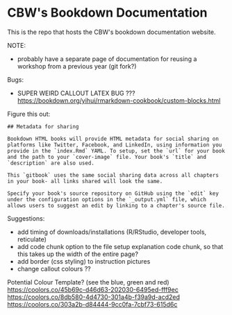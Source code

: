 # CBW's Bookdown Documentation

This is the repo that hosts the CBW's bookdown documentation website.

NOTE:

- probably have a separate page of documentation for reusing a workshop from a previous year (git fork?)


Bugs:
- SUPER WEIRD CALLOUT LATEX BUG ??? https://bookdown.org/yihui/rmarkdown-cookbook/custom-blocks.html

Figure this out:
```
## Metadata for sharing

Bookdown HTML books will provide HTML metadata for social sharing on platforms like Twitter, Facebook, and LinkedIn, using information you provide in the `index.Rmd` YAML. To setup, set the `url` for your book and the path to your `cover-image` file. Your book's `title` and `description` are also used.

This `gitbook` uses the same social sharing data across all chapters in your book- all links shared will look the same.

Specify your book's source repository on GitHub using the `edit` key under the configuration options in the `_output.yml` file, which allows users to suggest an edit by linking to a chapter's source file.
```

Suggestions:
- add timing of downloads/installations (R/RStudio, developer tools, reticulate)
- add code chunk option to the file setup explanation code chunk, so that this takes up the width of the entire page?
- add border (css styling) to instruction pictures
- change callout colours ??


Potential Colour Template? (see the blue, green and red)
https://coolors.co/45b69c-d46d63-202030-6495ed-fff9ec
https://coolors.co/8db580-4d4730-301a4b-f39a9d-acd2ed
https://coolors.co/303a2b-d84444-9cc0fa-7cbf73-615d6c

